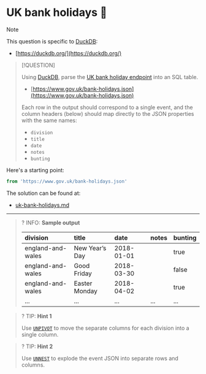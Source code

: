 # UK bank holidays 📅

> [!NOTE]
>
> This question is specific to [DuckDB](https://duckdb.org/):
>
> - [https://duckdb.org/](https://duckdb.org/)

> [!QUESTION]
>
> Using [DuckDB](https://duckdb.org/), parse the [UK bank holiday endpoint](https://www.gov.uk/bank-holidays.json) into an SQL table.
>
> - [https://www.gov.uk/bank-holidays.json](https://www.gov.uk/bank-holidays.json)
>
> Each row in the output should correspond to a single event, and the column headers (below) should map directly to the JSON properties with the same names:
>
> - `division`
> - `title`
> - `date`
> - `notes`
> - `bunting`

Here's a starting point:

```sql
from 'https://www.gov.uk/bank-holidays.json'
```

The solution can be found at:

- [uk-bank-holidays.md](../../solutions/bronze/uk-bank-holidays.md)

---

<!-- prettier-ignore -->
>? INFO: **Sample output**
>
> | division          | title          | date       | notes | bunting |
> |:------------------|:---------------|:-----------|:------|:--------|
> | england-and-wales | New Year’s Day | 2018-01-01 |       | true    |
> | england-and-wales | Good Friday    | 2018-03-30 |       | false   |
> | england-and-wales | Easter Monday  | 2018-04-02 |       | true    |
> | ...               | ...            | ...        | ...   | ...     |

<!-- prettier-ignore -->
>? TIP: **Hint 1**
>
> Use [`UNPIVOT`](https://duckdb.org/docs/sql/statements/unpivot.html) to move the separate columns for each division into a single column.

<!-- prettier-ignore -->
>? TIP: **Hint 2**
>
> Use [`UNNEST`](https://duckdb.org/docs/sql/query_syntax/unnest.html) to explode the event JSON into separate rows and columns.

